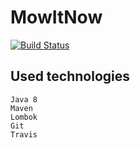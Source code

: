 # MowItNow

[![Build Status](https://travis-ci.org/saidbouig/MowItNow.svg?branch=master)](https://travis-ci.org/saidbouig/MowItNow)

## Used technologies

    Java 8
    Maven
    Lombok
    Git
    Travis
